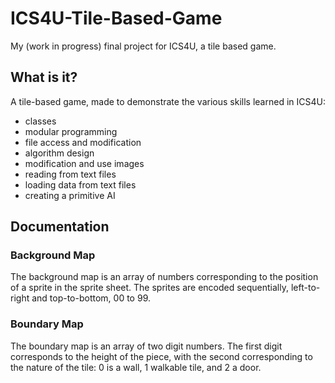 # ICS4U-Tile-Based-Game

My (work in progress) final project for ICS4U, a tile based game.

## What is it?
A tile-based game, made to demonstrate the various skills learned in ICS4U:

 * classes
 * modular programming
 * file access and modification
 * algorithm design
 * modification and use images
 * reading from text files
 * loading data from text files
 * creating a primitive AI

## Documentation
### Background Map
The background map is an array of numbers corresponding to the position of a sprite in the sprite sheet. The sprites
are encoded sequentially, left-to-right and top-to-bottom, 00 to 99.

### Boundary Map
The boundary map is an array of two digit numbers. The first digit corresponds to the height of the piece, with the
second corresponding to the nature of the tile: 0 is a wall, 1 walkable tile, and 2 a door.
